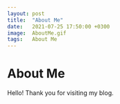 ```yaml
---
layout: post
title:  "About Me"
date:   2021-07-25 17:50:00 +0300
image:  AboutMe.gif
tags:   About Me
---
```

# About Me
Hello! Thank you for visiting my blog.